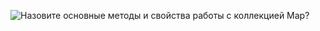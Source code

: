 ![Назовите основные методы и свойства работы с коллекцией `Map`?](https://youtu.be/3kvKFfPteFg?t=382)